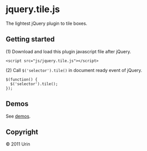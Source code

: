 jquery.tile.js
=================
The lightest jQuery plugin to tile boxes.

Getting started
------------------------
(1) Download and load this plugin javascript file after jQuery.  

    <script src="js/jquery.tile.js"></script>

(2) Call `$('selector').tile()` in document ready event of jQuery.  

    $(function() {
      $('selector').tile();
    });

Demos
------------------------
See [demos](http://urin.github.com/jquery.tile.js/).

Copyright
------------------------
&copy; 2011 Urin

